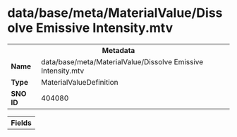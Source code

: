 <h1>data/base/meta/MaterialValue/Dissolve Emissive Intensity.mtv</h1><table><tr><th colspan="100%">Metadata</th></tr><tr><td><b>Name</b></td><td>data/base/meta/MaterialValue/Dissolve Emissive Intensity.mtv</td></tr><tr><td><b>Type</b></td><td>MaterialValueDefinition</td></tr><tr><td><b>SNO ID</b></td><td>404080</td></tr></table>

<table><tr><th colspan="100%">Fields</th></tr></table>

